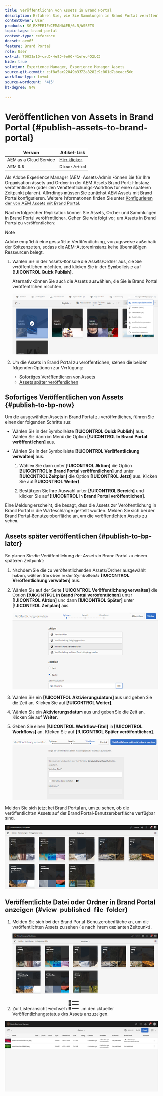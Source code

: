 ```yaml
---
title: Veröffentlichen von Assets in Brand Portal
description: Erfahren Sie, wie Sie Sammlungen in Brand Portal veröffentlichen und Veröffentlichungen rückgängig machen können.
contentOwner: User
products: SG_EXPERIENCEMANAGER/6.5/ASSETS
topic-tags: brand-portal
content-type: reference
docset: aem65
feature: Brand Portal
role: User
exl-id: 76652a16-cad6-4e95-9e66-41efec452b03
hide: true
solution: Experience Manager, Experience Manager Assets
source-git-commit: cbf8a5ac22049b3372a8282b9c061d7abeacc5dc
workflow-type: tm+mt
source-wordcount: '415'
ht-degree: 94%

---
```


# Veröffentlichen von Assets in Brand Portal {#publish-assets-to-brand-portal}

| Version | Artikel-Link |
| -------- | ---------------------------- |
| AEM as a Cloud Service | [Hier klicken](https://experienceleague.adobe.com/docs/experience-manager-cloud-service/content/assets/brand-portal/publish-to-brand-portal.html?lang=de) |
| AEM 6.5 | Dieser Artikel |

Als Adobe Experience Manager (AEM) Assets-Admin können Sie für Ihre Organisation Assets und Ordner in der AEM Assets Brand Portal-Instanz veröffentlichen (oder den Veröffentlichungs-Workflow für einen späteren Zeitpunkt planen). Allerdings müssen Sie zunächst AEM Assets mit Brand Portal konfigurieren. Weitere Informationen finden Sie unter [Konfigurieren der von AEM Assets mit Brand Portal](/help/assets/configure-aem-assets-with-brand-portal.md).

Nach erfolgreicher Replikation können Sie Assets, Ordner und Sammlungen in Brand Portal veröffentlichen. Gehen Sie wie folgt vor, um Assets in Brand Portal zu veröffentlichen:

>[!NOTE]
>
>Adobe empfiehlt eine gestaffelte Veröffentlichung, vorzugsweise außerhalb der Spitzenzeiten, sodass die AEM-Autoreninstanz keine übermäßigen Ressourcen belegt.

1. Wählen Sie in der Assets-Konsole die Assets/Ordner aus, die Sie veröffentlichen möchten, und klicken Sie in der Symbolleiste auf **[!UICONTROL Quick Publish]**.

   Alternativ können Sie auch die Assets auswählen, die Sie in Brand Portal veröffentlichen möchten.

   ![publish2bp-2](assets/publish2bp.png)

1. Um die Assets in Brand Portal zu veröffentlichen, stehen die beiden folgenden Optionen zur Verfügung:
   * [Sofortiges Veröffentlichen von Assets](#publish-to-bp-now)
   * [Assets später veröffentlichen](#publish-to-bp-now)

## Sofortiges Veröffentlichen von Assets {#publish-to-bp-now}

Um die ausgewählten Assets in Brand Portal zu veröffentlichen, führen Sie einen der folgenden Schritte aus:

* Wählen Sie in der Symbolleiste **[!UICONTROL Quick Publish]** aus. Wählen Sie dann im Menü die Option **[!UICONTROL In Brand Portal veröffentlichen]** aus.

* Wählen Sie in der Symbolleiste **[!UICONTROL Veröffentlichung verwalten]** aus.

   1. Wählen Sie dann unter **[!UICONTROL Aktion]** die Option **[!UICONTROL In Brand Portal veröffentlichen]** und unter **[!UICONTROL Zeitplan]** die Option **[!UICONTROL Jetzt]** aus. Klicken Sie auf **[!UICONTROL Weiter]**.

   2. Bestätigen Sie Ihre Auswahl unter **[!UICONTROL Bereich]** und klicken Sie auf **[!UICONTROL In Brand Portal veröffentlichen]**.

Eine Meldung erscheint, die besagt, dass die Assets zur Veröffentlichung in Brand Portal in die Warteschlange gestellt wurden. Melden Sie sich bei der Brand Portal-Benutzeroberfläche an, um die veröffentlichten Assets zu sehen.

## Assets später veröffentlichen {#publish-to-bp-later}

So planen Sie die Veröffentlichung der Assets in Brand Portal zu einem späteren Zeitpunkt:

1. Nachdem Sie die zu veröffentlichenden Assets/Ordner ausgewählt haben, wählen Sie oben in der Symbolleiste **[!UICONTROL Veröffentlichung verwalten]** aus.

1. Wählen Sie auf der Seite **[!UICONTROL Veröffentlichung verwalten]** die Option **[!UICONTROL In Brand Portal veröffentlichen]** unter **[!UICONTROL Aktion]** und dann **[!UICONTROL Später]** unter **[!UICONTROL Zeitplan]** aus.

   ![publishlaterbp-1](assets/publishlaterbp-1.png)

1. Wählen Sie ein **[!UICONTROL Aktivierungsdatum]** aus und geben Sie die Zeit an. Klicken Sie auf **[!UICONTROL Weiter]**.

1. Wählen Sie ein **Aktivierungsdatum** aus und geben Sie die Zeit an. Klicken Sie auf **Weiter**.

1. Geben Sie einen **[!UICONTROL Workflow-Titel]** in **[!UICONTROL Workflows]** an. Klicken Sie auf **[!UICONTROL Später veröffentlichen]**.

   ![publishworkflow](assets/publishworkflow.png)

Melden Sie sich jetzt bei Brand Portal an, um zu sehen, ob die veröffentlichten Assets auf der Brand Portal-Benutzeroberfläche verfügbar sind.

![bp_landingpage](assets/bp_landingpage.png)

## Veröffentlichte Datei oder Ordner in Brand Portal anzeigen {#view-published-file-folder}

1. Melden Sie sich bei der Brand Portal-Benutzeroberfläche an, um die veröffentlichten Assets zu sehen (je nach Ihrem geplanten Zeitpunkt).

   ![bp_landingpage](assets/bp_landingpage.png)

1. Zur Listenansicht wechseln ![Listenansicht](assets/list-view.svg) um den aktuellen Veröffentlichungsstatus des Assets anzuzeigen.

<!--2. On the [Asset Reports page](#https://experienceleague.adobe.com/en/docs/experience-manager-cloud-service/content/assets/admin/asset-reports), you can see the current state of the report job, for example, Success, Failed, Queued, or Scheduled.-->

![generierter Berichtsstatus](assets/report-status.JPG)
